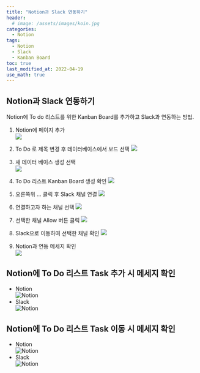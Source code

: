 ```yaml
---
title: "Notion과 Slack 연동하기"
header:
  # image: /assets/images/koin.jpg
categories:
  - Notion
tags:
  - Notion
  - Slack
  - Kanban Board
toc: true
last_modified_at: 2022-04-19
use_math: true
---
```

## Notion과 Slack 연동하기
Notion에 To do 리스트를 위한 Kanban Board를 추가하고 Slack과 연동하는 방법.

1. Notion에 페이지 추가   
![](https://user-images.githubusercontent.com/60498900/163899994-3752ccb7-3159-4838-9035-fb0ad6684650.png)

2. To Do 로 제목 변경 후 데이터베이스에서 보드 선택
![](https://user-images.githubusercontent.com/60498900/163899999-81355f31-57aa-4ed1-b0b0-cc6189ef4d89.png)

3. 새 데이터 베이스 생성 선택   
![](https://user-images.githubusercontent.com/60498900/163900004-5fc5a76b-5b54-47b8-9f42-3165d34a4a59.png)

4. To Do 리스트 Kanban Board 생성 확인
![](https://user-images.githubusercontent.com/60498900/163902145-14d74ecd-b18e-4d76-aaf8-08f04eeac2db.png)

5. 오른쪽위 ... 클릭 후 Slack 채널 연결
![](https://user-images.githubusercontent.com/60498900/163900025-5a5ce775-5b73-4003-9a83-2d80c4207fcb.png)

6. 연결하고자 하는 채널 선택
![](https://user-images.githubusercontent.com/60498900/163900045-cee277d3-b05e-4b8f-85d9-dbf789ecd706.png)

7. 선택한 채널 Allow 버튼 클릭
![](https://user-images.githubusercontent.com/60498900/163900135-d6d2cb0d-037b-4f04-943b-bc704d459769.png)

8. Slack으로 이동하여 선택한 채널 확인
![](https://user-images.githubusercontent.com/60498900/163900053-c73205f4-4ce4-4cf4-a2c4-cff627eb6ab0.png)

9. Notion과 연동 메세지 확인   
![](https://user-images.githubusercontent.com/60498900/163900155-2286cc89-c499-4567-919d-f4bab42b2f31.png)

## Notion에 To Do 리스트 Task 추가 시 메세지 확인
- Notion   
![Notion](https://user-images.githubusercontent.com/60498900/163900072-b3ae4f5b-fbff-4b46-944d-cd3e21673342.png)
- Slack   
![Notion](https://user-images.githubusercontent.com/60498900/163900077-b457d282-9976-403c-825f-49fd73576652.png)

## Notion에 To Do 리스트 Task 이동 시 메세지 확인
- Notion   
![Notion](https://user-images.githubusercontent.com/60498900/163900084-85c104aa-dab1-44f2-82d5-81021d50d01a.png)
- Slack   
![Notion](https://user-images.githubusercontent.com/60498900/163900097-0d174316-d70b-4ed6-8d73-3650c6c30d78.png)

